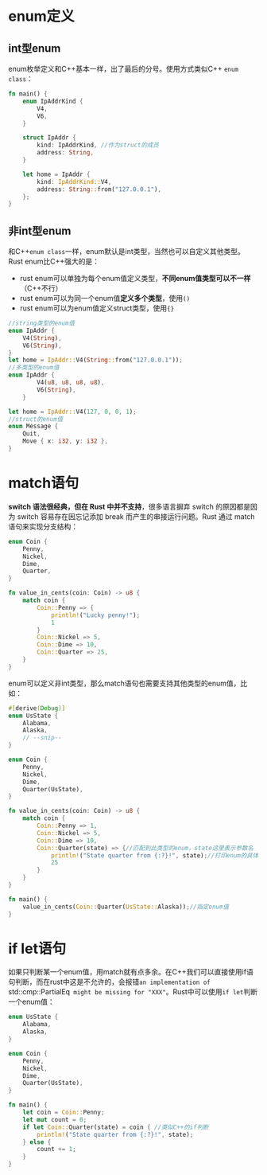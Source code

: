 
# enum定义

## int型enum
enum枚举定义和C++基本一样，出了最后的分号。使用方式类似C++ `enum class`：
```rust
fn main() {
    enum IpAddrKind {
        V4,
        V6,
    }

    struct IpAddr {
        kind: IpAddrKind, //作为struct的成员
        address: String,
    }

    let home = IpAddr {
        kind: IpAddrKind::V4,
        address: String::from("127.0.0.1"),
    };
}
```

## 非int型enum
和C++`enum class`一样，enum默认是int类型，当然也可以自定义其他类型。Rust enum比C++强大的是：

- rust enum可以单独为每个enum值定义类型，**不同enum值类型可以不一样**（C++不行）
- rust enum可以为同一个enum值**定义多个类型**，使用`()`
- rust enum可以为enum值定义struct类型，使用`{}`
```rust
//string类型的enum值
enum IpAddr {
	V4(String),
	V6(String),
}
let home = IpAddr::V4(String::from("127.0.0.1"));
//多类型的enum值
enum IpAddr {
        V4(u8, u8, u8, u8),
        V6(String),
    }

let home = IpAddr::V4(127, 0, 0, 1);
//struct的enum值
enum Message {
    Quit,
    Move { x: i32, y: i32 },
}
```

# match语句
**switch 语法很经典，但在 Rust 中并不支持**，很多语言摒弃 switch 的原因都是因为 switch 容易存在因忘记添加 break 而产生的串接运行问题。Rust 通过 match 语句来实现分支结构：
```rust
enum Coin {
    Penny,
    Nickel,
    Dime,
    Quarter,
}

fn value_in_cents(coin: Coin) -> u8 {
    match coin {
        Coin::Penny => {
            println!("Lucky penny!");
            1
        }
        Coin::Nickel => 5,
        Coin::Dime => 10,
        Coin::Quarter => 25,
    }
}
```
enum可以定义非int类型，那么match语句也需要支持其他类型的enum值，比如：
```rust
#[derive(Debug)]
enum UsState {
    Alabama,
    Alaska,
    // --snip--
}

enum Coin {
    Penny,
    Nickel,
    Dime,
    Quarter(UsState),
}

fn value_in_cents(coin: Coin) -> u8 {
    match coin {
        Coin::Penny => 1,
        Coin::Nickel => 5,
        Coin::Dime => 10,
        Coin::Quarter(state) => {//匹配到此类型的enum，state这里表示参数名
            println!("State quarter from {:?}!", state);//打印enum的具体值
            25
        }
    }
}

fn main() {
    value_in_cents(Coin::Quarter(UsState::Alaska));//指定enum值
}
```

# if let语句
如果只判断某一个enum值，用match就有点多余。在C++我们可以直接使用if语句判断，而在rust中这是不允许的，会报错`an implementation of `std::cmp::PartialEq` might be missing for "XXX"`。Rust中可以使用`if let`判断一个enum值：
```rust
enum UsState {
    Alabama,
    Alaska,
}

enum Coin {
    Penny,
    Nickel,
    Dime,
    Quarter(UsState),
}

fn main() {
    let coin = Coin::Penny;
    let mut count = 0;
    if let Coin::Quarter(state) = coin { //类似C++的if判断
        println!("State quarter from {:?}!", state);
    } else {
        count += 1;
    }
}
```
